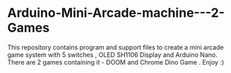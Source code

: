 # Arduino-Mini-Arcade-machine---2-Games
This repository contains program and support files to create a mini arcade game system with 5 switches , OLED SH1106 Display and Arduino Nano. There are 2 games containing it - DOOM and Chrome Dino Game . Enjoy :)
